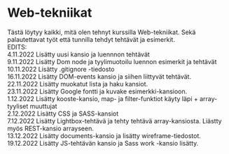 # Web-tekniikat
Tästä löytyy kaikki, mitä olen tehnyt kurssilla Web-tekniikat. Sekä palautettavat työt että tunnilla tehdyt tehtävät ja esimerkit. <br>
EDITS: <br>
4.11.2022 Lisätty uusi kansio ja luennnon tehtävät <br>
9.11.2022 Lisätty Dom node ja tyylimuotoilu luennon esimerkit ja tehtävät <br>
10.11.2022 Lisätty .gitignore -tiedosto <br>
16.11.2022 Lisätty DOM-events kansio ja siihen liittyvät tehtävät. <br>
22.11.2022 Lisätty muokatut lista ja haku kansiot. <br>
23.11.2022 Lisätty Google fontti ja kuvake esimerkki-kansioon. <br>
1.12.2022 Lisätty kooste-kansio, map- ja filter-funktiot käyty läpi + array-tyyliset muuttujat <br>
2.12.2022 Lisätty CSS ja SASS-kansiot <br>
7.12.2022 Lisätty Lightbox-tehtävä ja tehty tehtävä array-kansiosta. Liästty myös REST-kansio arrayseen. <br>
13.12.2022 Lisätty documents-kansio ja lisätty wireframe-tiedostot. <br>
19.12.2022 Lisätty JS-tehtävän kansio ja Sass work -kansio lisätty. <br>
